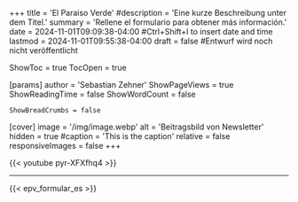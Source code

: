 +++
title = 'El Paraiso Verde'
#description = 'Eine kurze Beschreibung unter dem Titel.'
summary = 'Rellene el formulario para obtener más información.'
date = 2024-11-01T09:09:38-04:00 #Ctrl+Shift+I to insert date and time
lastmod = 2024-11-01T09:55:38-04:00
draft = false #Entwurf wird noch nicht veröffentlicht

ShowToc = true
TocOpen = true

[params]
    author = 'Sebastian Zehner'
    ShowPageViews = true
    ShowReadingTime = false
    ShowWordCount = false

    ShowBreadCrumbs = false

[cover]
    image = '/img/image.webp'
    alt = 'Beitragsbild von Newsletter'
    hidden = true
    #caption = 'This is the caption'
    relative = false
    responsiveImages = false
+++

{{< youtube pyr-XFXfhq4 >}}

---

{{< epv_formular_es >}}

<!-- {{< chat testroom >}} -->
